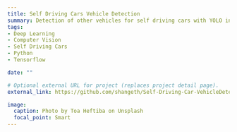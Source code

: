 ```yaml
---
title: Self Driving Cars Vehicle Detection
summary: Detection of other vehicles for self driving cars with YOLO in tensorflow.
tags:
- Deep Learning
- Computer Vision
- Self Driving Cars
- Python
- Tensorflow

date: ""

# Optional external URL for project (replaces project detail page).
external_link: https://github.com/shangeth/Self-Driving-Car-VehicleDetectionYOLO/blob/master/detect_vehicle_yolo.ipynb

image:
  caption: Photo by Toa Heftiba on Unsplash
  focal_point: Smart
---
```

